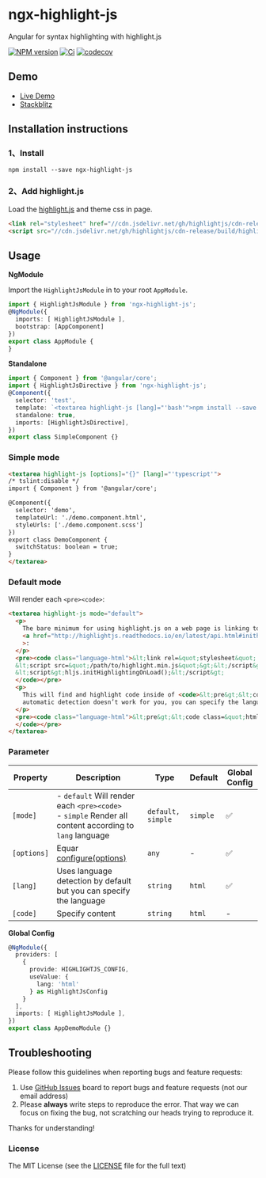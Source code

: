 # ngx-highlight-js
Angular for syntax highlighting with highlight.js

[![NPM version](https://img.shields.io/npm/v/ngx-highlight-js.svg)](https://www.npmjs.com/package/ngx-highlight-js)
[![Ci](https://github.com/cipchk/ngx-highlight-js/workflows/Ci/badge.svg)](https://github.com/cipchk/ngx-highlight-js/actions)
[![codecov](https://codecov.io/github/cipchk/ngx-highlight-js/graph/badge.svg?token=FI8lMVH3bN)](https://codecov.io/github/cipchk/ngx-highlight-js)

## Demo

- [Live Demo](https://cipchk.github.io/ngx-highlight-js/)
- [Stackblitz](https://stackblitz.com/edit/ngx-highlight-js)

## Installation instructions

### 1、Install

```
npm install --save ngx-highlight-js
```

### 2、Add highlight.js

Load the [highlight.js](https://highlightjs.org/download/) and theme css in page.

```html
<link rel="stylesheet" href="//cdn.jsdelivr.net/gh/highlightjs/cdn-release/build/styles/atom-one-dark.min.css" />
<script src="//cdn.jsdelivr.net/gh/highlightjs/cdn-release/build/highlight.min.js"></script>
```

## Usage

**NgModule**

Import the `HighlightJsModule` in to your root `AppModule`.

```typescript
import { HighlightJsModule } from 'ngx-highlight-js';
@NgModule({
  imports: [ HighlightJsModule ],
  bootstrap: [AppComponent]
})
export class AppModule {
}
```

**Standalone**

```typescript
import { Component } from '@angular/core';
import { HighlightJsDirective } from 'ngx-highlight-js';
@Component({
  selector: 'test',
  template: `<textarea highlight-js [lang]="'bash'">npm install --save ngx-highlight-js</textarea>`,
  standalone: true,
  imports: [HighlightJsDirective],
})
export class SimpleComponent {}
```

### Simple mode

```html
<textarea highlight-js [options]="{}" [lang]="'typescript'">
/* tslint:disable */
import { Component } from '@angular/core';

@Component({
  selector: 'demo',
  templateUrl: './demo.component.html',
  styleUrls: ['./demo.component.scss']
})
export class DemoComponent {
  switchStatus: boolean = true;
}
</textarea>
```

### Default mode

Will render each `<pre><code>`:

```html
<textarea highlight-js mode="default">
  <p>
    The bare minimum for using highlight.js on a web page is linking to the library along with one of the styles and calling
    <a href="http://highlightjs.readthedocs.io/en/latest/api.html#inithighlightingonload"><code>initHighlightingOnLoad</code></a
    >:
  </p>
  <pre><code class="language-html">&lt;link rel=&quot;stylesheet&quot; href=&quot;/path/to/styles/default.css&quot;&gt;
  &lt;script src=&quot;/path/to/highlight.min.js&quot;&gt;&lt;/script&gt;
  &lt;script&gt;hljs.initHighlightingOnLoad();&lt;/script&gt;
  </code></pre>
  <p>
    This will find and highlight code inside of <code>&lt;pre&gt;&lt;code&gt;</code> tags; it tries to detect the language automatically. If
    automatic detection doesn’t work for you, you can specify the language in the <code>class</code> attribute:
  </p>
  <pre><code class="language-html">&lt;pre&gt;&lt;code class=&quot;html&quot;&gt;...&lt;/code&gt;&lt;/pre&gt;
  </code></pre>
</textarea>
```

### Parameter

| Property | Description | Type | Default | Global Config |
|----------|-------------|------|---------|---------------|
| `[mode]` | - `default` Will render each `<pre><code>`<br>- `simple` Render all content according to `lang` language | `default, simple` | `simple` | ✅ |
| `[options]` | Equar [configure(options)](https://highlightjs.readthedocs.io/en/latest/api.html#configure) | `any` | - | ✅ |
| `[lang]` | Uses language detection by default but you can specify the language | `string` | `html` | ✅ |
| `[code]` | Specify content | `string` | `html` | - |

**Global Config**

```ts
@NgModule({
  providers: [
    { 
      provide: HIGHLIGHTJS_CONFIG, 
      useValue: { 
        lang: 'html'
      } as HighlightJsConfig 
    }
  ],
  imports: [ HighlightJsModule ],
})
export class AppDemoModule {}
```

## Troubleshooting

Please follow this guidelines when reporting bugs and feature requests:

1. Use [GitHub Issues](https://github.com/cipchk/ngx-highlight-js/issues) board to report bugs and feature requests (not our email address)
2. Please **always** write steps to reproduce the error. That way we can focus on fixing the bug, not scratching our heads trying to reproduce it.

Thanks for understanding!

### License

The MIT License (see the [LICENSE](https://github.com/cipchk/ngx-highlight-js/blob/master/LICENSE) file for the full text)
